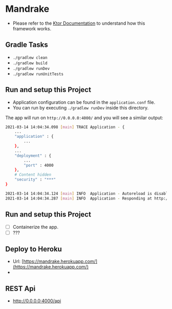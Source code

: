 # Mandrake

 - Please refer to the [Ktor Documentation](https://ktor.io/) to understand how this framework works. 

## Gradle Tasks

 - `./gradlew clean`
 - `./gradlew build`
 - `./gradlew runDev`
 - `./gradlew runUnitTests`

## Run and setup this Project
 
 - Application configuration can be found in the `application.conf` file. 
 - You can run by executing `./gradlew runDev` inside this directory.

The app will run on `http://0.0.0.0:4000/` and you will see a similar output:

```bash 
2021-03-14 14:04:34.098 [main] TRACE Application - {
    ...
    "application" : {
        ...
    },
    ...
    "deployment" : {
        ...
        "port" : 4000
    },
    # Content hidden
    "security" : "***"
}

2021-03-14 14:04:34.124 [main] INFO  Application - Autoreload is disabled because the development mode is off.
2021-03-14 14:04:34.287 [main] INFO  Application - Responding at http://0.0.0.0:4000
```
## Run and setup this Project

 - [ ] Containerize the app. 
 - [ ] ???

## Deploy to Heroku

 - Url: [https://mandrake.herokuapp.com/](https://mandrake.herokuapp.com/)
 - 

## REST Api

 - http://0.0.0.0:4000/api
